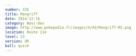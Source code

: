 ```yaml
---
number: 335
title: Mangriff
date: 2014-12-16
category: Navi-Dex
image: http://www.pokepedia.fr/images/4/4d/Mangriff-RS.png
location: Route 114
level: 23
version: OR
ball: quick
---
```

